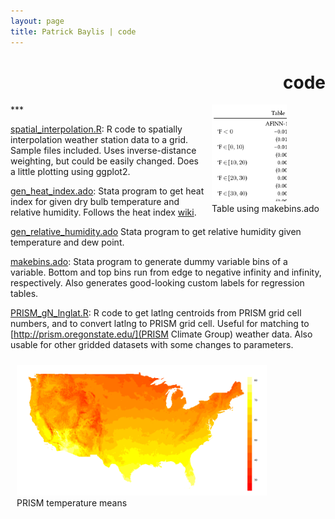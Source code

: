 ```yaml
---
layout: page
title: Patrick Baylis | code
---
```

<h1 align="right">code</h1>
***

<figure style="float:right; margin:0px 10px 0px 10px;">
<img src="images/makebins.png" width="120" title="Regression using makebins.ado" class="shadow" />
  <figcaption>Table using makebins.ado</figcaption>
</figure>

[spatial_interpolation.R](https://gist.github.com/pbaylis/7a19861b4e4544c9eef4): R code to spatially interpolation weather station data to a grid. Sample files included. Uses inverse-distance weighting, but could be easily changed. Does a little plotting using ggplot2.

[gen_heat_index.ado](https://gist.github.com/pbaylis/5cc38e5c8415d87b9b28): Stata program to get heat index for given dry bulb temperature and relative humidity. Follows the heat index [wiki](https://en.wikipedia.org/wiki/Heat_index).

[gen_relative_humidity.ado](https://gist.github.com/pbaylis/15cdc8fd59e1888705ae) Stata program to get relative humidity given temperature and dew point.

[makebins.ado](https://gist.github.com/pbaylis/7c641b91fcea1e32d3d8): Stata program to generate dummy variable bins of a variable. Bottom and top bins run from edge to negative infinity and infinity, respectively. Also generates good-looking custom labels for regression tables.

[PRISM_gN_lnglat.R](https://gist.github.com/pbaylis/54b47ba1edca02d05f52): R code to get latlng centroids from PRISM grid cell numbers, and to convert latlng to PRISM grid cell. Useful for matching to [http://prism.oregonstate.edu/](PRISM Climate Group) weather data. Also usable for other gridded datasets with some changes to parameters.

<figure style="float:left; margin:10px 10px 10px 10px;">
<img src="images/tmean_gridavg.png" width="400" title="PRISM temperature means" class="shadow" />
  <figcaption>PRISM temperature means</figcaption>
</figure>

